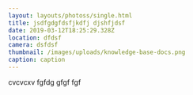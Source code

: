```yaml
---
layout: layouts/photoss/single.html
title: jsdfgdgfdsfjkdfj djshfjdsf
date: 2019-03-12T18:25:29.328Z
location: dfdsf
camera: dsfdsf
thumbnail: /images/uploads/knowledge-base-docs.png
caption: caption
---
```

cvcvcxv fgfdg gfgf fgf
